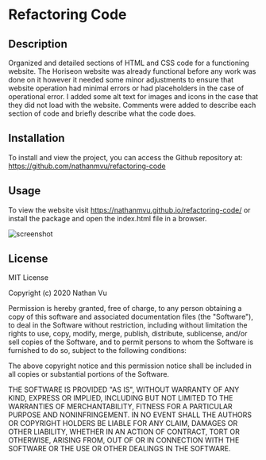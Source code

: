 # Refactoring Code

## Description

Organized and detailed sections of HTML and CSS code for a functioning website. The Horiseon website was already functional before any work was done on it however it needed some minor adjustments to ensure that website operation had minimal errors or had placeholders in the case of operational error. I added some alt text for images and icons in the case that they did not load with the website. Comments were added to describe each section of code and briefly describe what the code does.

## Installation

To install and view the project, you can access the Github repository at: https://github.com/nathanmvu/refactoring-code

## Usage 

To view the website visit https://nathanmvu.github.io/refactoring-code/ or install the package and open the index.html file in a browser.

![screenshot](assets/images/screenshot.png/)

## License

MIT License

Copyright (c) 2020 Nathan Vu

Permission is hereby granted, free of charge, to any person obtaining a copy
of this software and associated documentation files (the "Software"), to deal
in the Software without restriction, including without limitation the rights
to use, copy, modify, merge, publish, distribute, sublicense, and/or sell
copies of the Software, and to permit persons to whom the Software is
furnished to do so, subject to the following conditions:

The above copyright notice and this permission notice shall be included in all
copies or substantial portions of the Software.

THE SOFTWARE IS PROVIDED "AS IS", WITHOUT WARRANTY OF ANY KIND, EXPRESS OR
IMPLIED, INCLUDING BUT NOT LIMITED TO THE WARRANTIES OF MERCHANTABILITY,
FITNESS FOR A PARTICULAR PURPOSE AND NONINFRINGEMENT. IN NO EVENT SHALL THE
AUTHORS OR COPYRIGHT HOLDERS BE LIABLE FOR ANY CLAIM, DAMAGES OR OTHER
LIABILITY, WHETHER IN AN ACTION OF CONTRACT, TORT OR OTHERWISE, ARISING FROM,
OUT OF OR IN CONNECTION WITH THE SOFTWARE OR THE USE OR OTHER DEALINGS IN THE
SOFTWARE.
